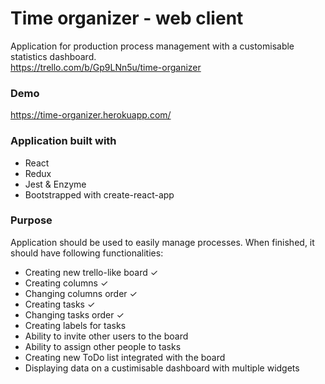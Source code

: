 # Time organizer - web client
Application for production process management with a customisable statistics dashboard.<br/>
https://trello.com/b/Gp9LNn5u/time-organizer

### Demo
https://time-organizer.herokuapp.com/
 
### Application built with
- React
- Redux
- Jest & Enzyme
- Bootstrapped with create-react-app

### Purpose
Application should be used to easily manage processes. When finished, it should have following functionalities:
- Creating new trello-like board ✓
- Creating columns ✓
- Changing columns order ✓
- Creating tasks ✓ 
- Changing tasks order ✓ 
- Creating labels for tasks
- Ability to invite other users to the board
- Ability to assign other people to tasks
- Creating new ToDo list integrated with the board
- Displaying data on a custimisable dashboard with multiple widgets

